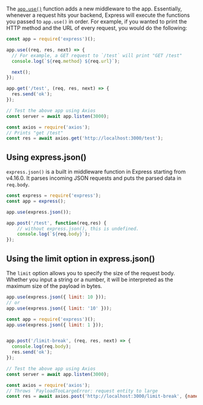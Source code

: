 The [`app.use()`](/tutorials/express/app-use) function adds a new middleware to the app.
Essentially, whenever a request hits your backend, Express will execute the functions you passed to `app.use()` in order.
For example, if you wanted to print the HTTP method and the URL of every request, you would do the following:

```javascript
const app = require('express')();

app.use((req, res, next) => {
  // For example, a GET request to `/test` will print "GET /test"
  console.log(`${req.method} ${req.url}`);

  next();
});

app.get('/test', (req, res, next) => {
  res.send('ok');
});

// Test the above app using Axios
const server = await app.listen(3000);

const axios = require('axios');
// Prints "get /test"
const res = await axios.get('http://localhost:3000/test');

```


## Using express.json()

`express.json()` is a built in middleware function in Express starting from v4.16.0.
It parses incoming JSON requests and puts the parsed data in `req.body`.

```javascript
const express = require('express');
const app = express();

app.use(express.json());

app.post('/test', function(req,res) {
    // without express.json(), this is undefined.
    console.log(`${req.body}`);
});

```

## Using the limit option in express.json()

The `limit` option allows you to specify the size of the request body.
Whether you input a string or a number, it will be interpreted as the maximum size of the payload in bytes.

```javascript
app.use(express.json({ limit: 10 }));
// or
app.use(express.json({ limit: '10' }));
```

```javascript
const app = require('express')();
app.use(express.json({ limit: 1 }));


app.post('/limit-break', (req, res, next) => {
  console.log(req.body);
  res.send('ok');
});

// Test the above app using Axios
const server = await app.listen(3000);

const axios = require('axios');
// Throws `PayloadTooLargeError: request entity to large
const res = await axios.post('http://localhost:3000/limit-break', {name: 'Masteringjs', location: 'Flordia', helpful: true});
```

